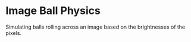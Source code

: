 # Image Ball Physics

Simulating balls rolling across an image based on the brightnesses of the pixels.
